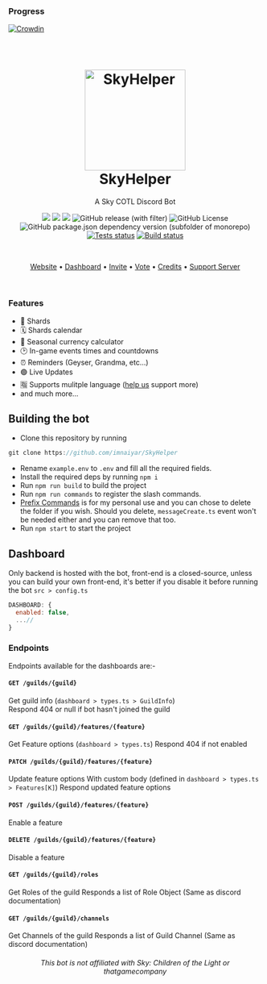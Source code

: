 ### Progress
[![Crowdin](https://badges.crowdin.net/skyhelper/localized.svg)](https://crowdin.com/project/skyhelper)

<h1 align="center">
  <br>
  <a href="https://github.com/imnaiyar/SkyHelper"><img src="https://skyhelper.xyz/assets/img/boticon.png" height="200" alt="SkyHelper"></a>
  <br>
  SkyHelper
  <br>
</h1>

<p align="center">A Sky COTL Discord Bot</p>
<p align="center"><img src="https://img.shields.io/badge/javascript-%23323330.svg?style=for-the-badge&logo=javascript&logoColor=%23F7DF1E"/> <img src="https://img.shields.io/badge/MongoDB-%234ea94b.svg?style=for-the-badge&logo=mongodb&logoColor=white"/> <img src="https://img.shields.io/github/stars/imnaiyar/SkyHelper"/> <img alt="GitHub release (with filter)" src="https://img.shields.io/github/v/release/imnaiyar/SkyHelper"> <img alt="GitHub License" src="https://img.shields.io/github/license/imnaiyar/SkyHelper">
 <img alt="GitHub package.json dependency version (subfolder of monorepo)" src="https://img.shields.io/github/package-json/dependency-version/imnaiyar/SkyHelper/discord.js">
 <a href="https://github.com/imnaiyar/skyhelper/actions"><img src="https://github.com/imnaiyar/skyhelper/actions/workflows/test.yml/badge.svg" alt="Tests status" /></a>
 <a href="https://github.com/imnaiyar/skyhelper/actions"><img src="https://github.com/imnaiyar/skyhelper/actions/workflows/check-build.yml/badge.svg" alt="Build status" /></a>
 </p>
<br>

<p align="center">
  <a href="https://skyhelper.xyz">Website</a>
  •
  <a href="https://dash.skyhelper.xyz">Dashboard</a>
  •
  <a href="https://skyhelper.xyz/invite">Invite</a>
  •
  <a href="https://skyhelper.xyz/vote">Vote</a>
  •
  <a href="./documentations/Credits.md">Credits</a>
  •
  <a href="https://discord.com/invite/2rjCRKZsBb">Support Server</a>
</p>

<br>

### Features
- 🌋 Shards
- 🗓 Shards calendar
- 🧮 Seasonal currency calculator
- 🕑 In-game events times and countdowns
- ⏰️ Reminders (Geyser, Grandma, etc...)
- 🟢 Live Updates
- 🈯️ Supports mulitple language ([help us](https://docs.skyhelper.xyz/pages/translating) support more)
- and much more...


## Building the bot

- Clone this repository by running

```js
git clone https://github.com/imnaiyar/SkyHelper
```

- Rename `example.env` to `.env` and fill all the required fields.
- Install the required deps by running `npm i`
- Run `npm run build` to build the project
- Run `npm run commands` to register the slash commands.
- [Prefix Commands](https://github.com/imnaiyar/SkyHelper/tree/main/src%2Fcommands%2Fprefix) is for my personal use and you can chose to delete the folder if you wish. Should you delete, `messageCreate.ts` event won't be needed either and you can remove that too.
- Run `npm start` to start the project

## Dashboard

Only backend is hosted with the bot, front-end is a closed-source, unless you can build your own front-end, it's better if you disable it before running the bot
`src > config.ts`

```js
DASHBOARD: {
  enabled: false,
  ...//
}
```

### Endpoints

Endpoints available for the dashboards are:-

#### `GET /guilds/{guild}`

Get guild info (`dashboard > types.ts > GuildInfo`)  
Respond 404 or null if bot hasn't joined the guild

#### `GET /guilds/{guild}/features/{feature}`

Get Feature options (`dashboard > types.ts`)
Respond 404 if not enabled

#### `PATCH /guilds/{guild}/features/{feature}`

Update feature options
With custom body (defined in `dashboard > types.ts > Features[K]`)
Respond updated feature options

#### `POST /guilds/{guild}/features/{feature}`

Enable a feature

#### `DELETE /guilds/{guild}/features/{feature}`

Disable a feature

#### `GET /guilds/{guild}/roles`

Get Roles of the guild
Responds a list of Role Object (Same as discord documentation)

#### `GET /guilds/{guild}/channels`

Get Channels of the guild
Responds a list of Guild Channel (Same as discord documentation)

<h6 align="center">This bot is not affiliated with Sky: Children of the Light or thatgamecompany<h6>
